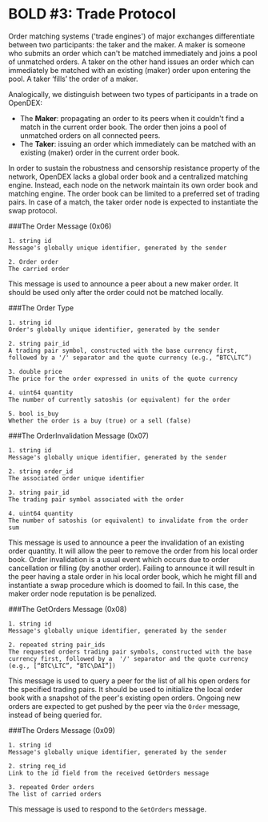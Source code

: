 # BOLD #3: Trade Protocol

Order matching systems ('trade engines') of major exchanges differentiate between two participants: the taker and the maker. A maker is someone who submits an order which can't be matched immediately and joins a pool of unmatched orders. A taker on the other hand issues an order which can immediately be matched with an existing (maker) order upon entering the pool. A taker ‘fills’ the order of a maker.

Analogically, we distinguish between two types of participants in a trade on OpenDEX:

* The **Maker**: propagating an order to its peers when it couldn't find a match in the current order book. The order then joins a pool of unmatched orders on all connected peers. 
* The **Taker**: issuing an order which immediately can be matched with an existing (maker) order in the current order book.

In order to sustain the robustness and censorship resistance property of the network, OpenDEX lacks a global order book and a centralized matching engine. Instead, each node on the network maintain its own order book and matching engine. The order book can be limited to a preferred set of trading pairs. In case of a match, the taker order node is expected to instantiate the swap protocol.

###The Order Message (0x06)

    1. string id 
	Message's globally unique identifier, generated by the sender 

	2. Order order
	The carried order 

This message is used to announce a peer about a new maker order. It should be used only after the order could not be matched locally. 

###The Order Type

	1. string id
	Order's globally unique identifier, generated by the sender 

    2. string pair_id
    A trading pair symbol, constructed with the base currency first, followed by a '/' separator and the quote currency (e.g., “BTC\LTC”)

    3. double price
    The price for the order expressed in units of the quote currency

    4. uint64 quantity
    The number of currently satoshis (or equivalent) for the order

    5. bool is_buy
    Whether the order is a buy (true) or a sell (false)

###The OrderInvalidation Message (0x07)

	1. string id
	Message's globally unique identifier, generated by the sender 

    2. string order_id
    The associated order unique identifier

    3. string pair_id
    The trading pair symbol associated with the order

    4. uint64 quantity
    The number of satoshis (or equivalent) to invalidate from the order sum

This message is used to announce a peer the invalidation of an existing order quantity. It will allow the peer to remove the order from his local order book. Order invalidation is a usual event which occurs due to order cancellation or filling (by another order). Failing to announce it will result in the peer having a stale order in his local order book, which he might fill and instantiate a swap procedure which is doomed to fail. In this case, the maker order node reputation is be penalized. 

###The GetOrders Message (0x08)

	1. string id
	Message's globally unique identifier, generated by the sender 

    2. repeated string pair_ids
    The requested orders trading pair symbols, constructed with the base currency first, followed by a  '/' separator and the quote currency (e.g., [“BTC\LTC”, “BTC\DAI”])

This message is used to query a peer for the list of all his open orders for the specified trading pairs. It should be used to initialize the local order book with a snapshot of the peer's existing open orders. Ongoing new orders are expected to get pushed by the peer via the `Order` message, instead of being queried for. 

###The Orders Message (0x09)

	1. string id
	Message's globally unique identifier, generated by the sender 

    2. string req_id
    Link to the id field from the received GetOrders message

    3. repeated Order orders
    The list of carried orders

This message is used to respond to the `GetOrders` message.


